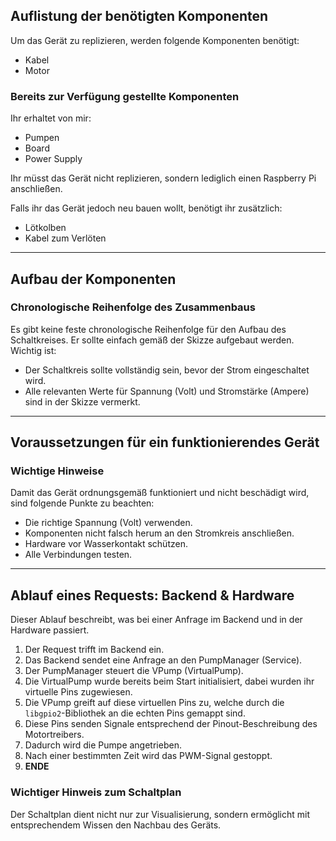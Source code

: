## Auflistung der benötigten Komponenten

Um das Gerät zu replizieren, werden folgende Komponenten benötigt:

- Kabel
- Motor

### Bereits zur Verfügung gestellte Komponenten
Ihr erhaltet von mir:
- Pumpen
- Board
- Power Supply

Ihr müsst das Gerät nicht replizieren, sondern lediglich einen Raspberry Pi anschließen.

Falls ihr das Gerät jedoch neu bauen wollt, benötigt ihr zusätzlich:
- Lötkolben
- Kabel zum Verlöten

---

## Aufbau der Komponenten

### Chronologische Reihenfolge des Zusammenbaus
Es gibt keine feste chronologische Reihenfolge für den Aufbau des Schaltkreises. Er sollte einfach gemäß der Skizze aufgebaut werden. Wichtig ist:
- Der Schaltkreis sollte vollständig sein, bevor der Strom eingeschaltet wird.
- Alle relevanten Werte für Spannung (Volt) und Stromstärke (Ampere) sind in der Skizze vermerkt.

---

## Voraussetzungen für ein funktionierendes Gerät

### Wichtige Hinweise
Damit das Gerät ordnungsgemäß funktioniert und nicht beschädigt wird, sind folgende Punkte zu beachten:
- Die richtige Spannung (Volt) verwenden.
- Komponenten nicht falsch herum an den Stromkreis anschließen.
- Hardware vor Wasserkontakt schützen.
- Alle Verbindungen testen.

---

## Ablauf eines Requests: Backend & Hardware

Dieser Ablauf beschreibt, was bei einer Anfrage im Backend und in der Hardware passiert.

1. Der Request trifft im Backend ein.
2. Das Backend sendet eine Anfrage an den PumpManager (Service).
3. Der PumpManager steuert die VPump (VirtualPump).
4. Die VirtualPump wurde bereits beim Start initialisiert, dabei wurden ihr virtuelle Pins zugewiesen.
5. Die VPump greift auf diese virtuellen Pins zu, welche durch die `libgpio2`-Bibliothek an die echten Pins gemappt sind.
6. Diese Pins senden Signale entsprechend der Pinout-Beschreibung des Motortreibers.
7. Dadurch wird die Pumpe angetrieben.
8. Nach einer bestimmten Zeit wird das PWM-Signal gestoppt.
9. **ENDE**

### Wichtiger Hinweis zum Schaltplan
Der Schaltplan dient nicht nur zur Visualisierung, sondern ermöglicht mit entsprechendem Wissen den Nachbau des Geräts.
